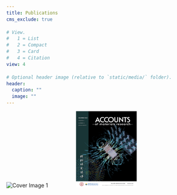 ```yaml
---
title: Publications
cms_exclude: true

# View.
#   1 = List
#   2 = Compact
#   3 = Card
#   4 = Citation
view: 4

# Optional header image (relative to `static/media/` folder).
header:
  caption: ""
  image: ""
---
```



<div>
    <img src="cover2.png" alt="Cover Image 1" style="display: inline-block; width: 160px; height: 200px; margin-right: 20px;">
    <img src="cover1.jpg" alt="Cover Image 2" style="display: inline-block; width: 160px; height: 200px;">
</div>
